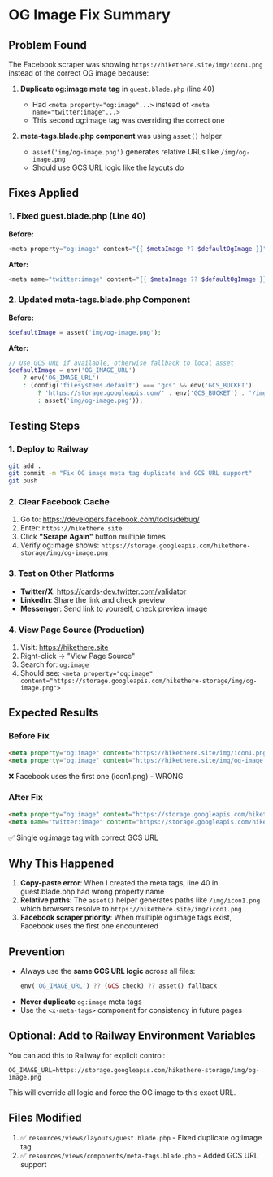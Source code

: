# OG Image Fix Summary

## Problem Found
The Facebook scraper was showing `https://hikethere.site/img/icon1.png` instead of the correct OG image because:

1. **Duplicate og:image meta tag** in `guest.blade.php` (line 40)
   - Had `<meta property="og:image"...>` instead of `<meta name="twitter:image"...>`
   - This second og:image tag was overriding the correct one

2. **meta-tags.blade.php component** was using `asset()` helper
   - `asset('img/og-image.png')` generates relative URLs like `/img/og-image.png`
   - Should use GCS URL logic like the layouts do

## Fixes Applied

### 1. Fixed guest.blade.php (Line 40)
**Before:**
```php
<meta property="og:image" content="{{ $metaImage ?? $defaultOgImage }}">
```

**After:**
```php
<meta name="twitter:image" content="{{ $metaImage ?? $defaultOgImage }}">
```

### 2. Updated meta-tags.blade.php Component
**Before:**
```php
$defaultImage = asset('img/og-image.png');
```

**After:**
```php
// Use GCS URL if available, otherwise fallback to local asset
$defaultImage = env('OG_IMAGE_URL') 
    ? env('OG_IMAGE_URL') 
    : (config('filesystems.default') === 'gcs' && env('GCS_BUCKET')
        ? 'https://storage.googleapis.com/' . env('GCS_BUCKET') . '/img/og-image.png'
        : asset('img/og-image.png'));
```

## Testing Steps

### 1. Deploy to Railway
```bash
git add .
git commit -m "Fix OG image meta tag duplicate and GCS URL support"
git push
```

### 2. Clear Facebook Cache
1. Go to: https://developers.facebook.com/tools/debug/
2. Enter: `https://hikethere.site`
3. Click **"Scrape Again"** button multiple times
4. Verify og:image shows: `https://storage.googleapis.com/hikethere-storage/img/og-image.png`

### 3. Test on Other Platforms
- **Twitter/X**: https://cards-dev.twitter.com/validator
- **LinkedIn**: Share the link and check preview
- **Messenger**: Send link to yourself, check preview image

### 4. View Page Source (Production)
1. Visit: https://hikethere.site
2. Right-click → "View Page Source"
3. Search for: `og:image`
4. Should see: `<meta property="og:image" content="https://storage.googleapis.com/hikethere-storage/img/og-image.png">`

## Expected Results

### Before Fix
```html
<meta property="og:image" content="https://hikethere.site/img/icon1.png">
<meta property="og:image" content="https://hikethere.site/img/og-image.png"> <!-- Duplicate! -->
```
❌ Facebook uses the first one (icon1.png) - WRONG

### After Fix
```html
<meta property="og:image" content="https://storage.googleapis.com/hikethere-storage/img/og-image.png">
<meta name="twitter:image" content="https://storage.googleapis.com/hikethere-storage/img/og-image.png">
```
✅ Single og:image tag with correct GCS URL

## Why This Happened

1. **Copy-paste error**: When I created the meta tags, line 40 in guest.blade.php had wrong property name
2. **Relative paths**: The `asset()` helper generates paths like `/img/icon1.png` which browsers resolve to `https://hikethere.site/img/icon1.png`
3. **Facebook scraper priority**: When multiple og:image tags exist, Facebook uses the first one encountered

## Prevention

- Always use the **same GCS URL logic** across all files:
  ```php
  env('OG_IMAGE_URL') ?? (GCS check) ?? asset() fallback
  ```
- **Never duplicate** `og:image` meta tags
- Use the `<x-meta-tags>` component for consistency in future pages

## Optional: Add to Railway Environment Variables

You can add this to Railway for explicit control:
```
OG_IMAGE_URL=https://storage.googleapis.com/hikethere-storage/img/og-image.png
```

This will override all logic and force the OG image to this exact URL.

## Files Modified
1. ✅ `resources/views/layouts/guest.blade.php` - Fixed duplicate og:image tag
2. ✅ `resources/views/components/meta-tags.blade.php` - Added GCS URL support
